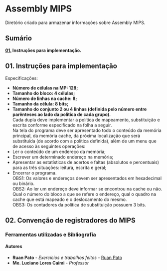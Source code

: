 # Assembly MIPS

Diretório criado para armazenar informações sobre Assembly MIPS.

## Sumário ##
**[01.](#01-Instru%C3%A7%C3%B5es-para-implementa%C3%A7%C3%A3o) Instruções para implementação.**  

## 01. Instruções para implementação ##
Especificações:  
* **Número de células na MP: 128;**  
* **Tamanho do bloco: 4 células;**  
* **Número de linhas na cache: 8;**  
* **Tamanho da célula: 8 bits;**  
* **Tamanho do conjunto 2 ou 4 linhas (definida pelo número entre parênteses ao lado da política de cada grupo).**  
Cada dupla deve implementar a política de mapeamento, substituição e escrita conforme especificado na folha a seguir.  
Na tela do programa deve ser apresentado todo o conteúdo da memória principal, da memória cache, da próxima localização que será substituída (de acordo com a política definida), além de um menu que de acesso às seguintes operações:  
* Ler o conteúdo de um endereço da memória;  
* Escrever um determinado endereço na memória;  
* Apresentar as estatísticas de acertos e faltas (absolutos e percentuais) para as três situações: leitura, escrita e geral;  
* Encerrar o programa.  
OBS1: Os valores e endereços devem ser apresentados em hexadecimal ou binário.  
OBS2: Ao ler um endereço deve informar se encontrou na cache ou não. Qual o número do bloco a que se refere o endereço, qual o quadro na cache que está mapeado e o deslocamento do mesmo.  
OBS3: Os contadores da política de substituição possuem 3 bits.

## 02. Convenção de registradores do MIPS ##


### Ferramentas utilizadas e Bibliografia ###


#### Autores ####

* **Ruan Pato** - *Exercícios e trabalhos feitos* - [Ruan Pato](https://github.com/ruanpato)
* **Me. Luciano Lores Caimi** - *Professor*
